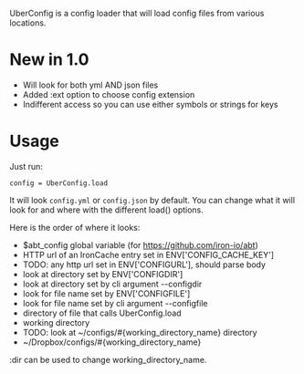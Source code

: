 UberConfig is a config loader that will load config files from various locations.

# New in 1.0

- Will look for both yml AND json files
- Added :ext option to choose config extension
- Indifferent access so you can use either symbols or strings for keys

# Usage

Just run:

    config = UberConfig.load

It will look `config.yml` or `config.json` by default. You can change what it will look for and
where with the different load() options.

Here is the order of where it looks:

- $abt_config global variable (for https://github.com/iron-io/abt)
- HTTP url of an IronCache entry set in ENV['CONFIG_CACHE_KEY']
- TODO: any http url set in ENV['CONFIGURL'], should parse body
- look at directory set by ENV['CONFIGDIR']
- look at directory set by cli argument --configdir
- look for file name set by ENV['CONFIGFILE']
- look for file name set by cli argument --configfile
- directory of file that calls UberConfig.load
- working directory
- TODO: look at ~/configs/#{working_directory_name} directory
- ~/Dropbox/configs/#{working_directory_name}

:dir can be used to change working_directory_name.


